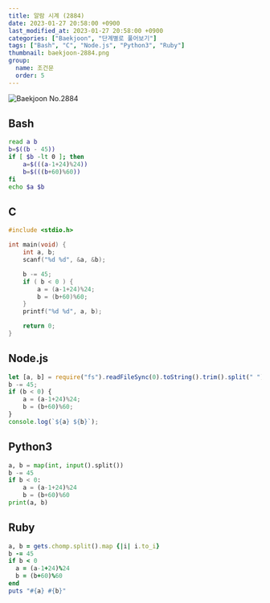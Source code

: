 ```yaml
---
title: 알람 시계 (2884)
date: 2023-01-27 20:58:00 +0900
last_modified_at: 2023-01-27 20:58:00 +0900
categories: ["Baekjoon", "단계별로 풀어보기"]
tags: ["Bash", "C", "Node.js", "Python3", "Ruby"]
thumbnail: baekjoon-2884.png
group:
  name: 조건문
  order: 5
---
```


![Baekjoon No.2884](baekjoon-2884.png)

## Bash
```bash
read a b
b=$((b - 45))
if [ $b -lt 0 ]; then
	a=$(((a-1+24)%24))
	b=$(((b+60)%60))
fi
echo $a $b
```

## C
```c
#include <stdio.h>

int main(void) {
	int a, b;
	scanf("%d %d", &a, &b);

	b -= 45;
	if ( b < 0 ) {
		a = (a-1+24)%24;
		b = (b+60)%60;
	}
	printf("%d %d", a, b);

	return 0;
}
```

## Node.js
```javascript
let [a, b] = require("fs").readFileSync(0).toString().trim().split(" ").map(Number);
b -= 45;
if (b < 0) {
	a = (a-1+24)%24;
	b = (b+60)%60;
}
console.log(`${a} ${b}`);
```

## Python3
```python
a, b = map(int, input().split())
b -= 45
if b < 0:
    a = (a-1+24)%24
    b = (b+60)%60
print(a, b)
```

## Ruby
```ruby
a, b = gets.chomp.split().map {|i| i.to_i}
b -= 45
if b < 0
  a = (a-1+24)%24
  b = (b+60)%60
end
puts "#{a} #{b}"
```

